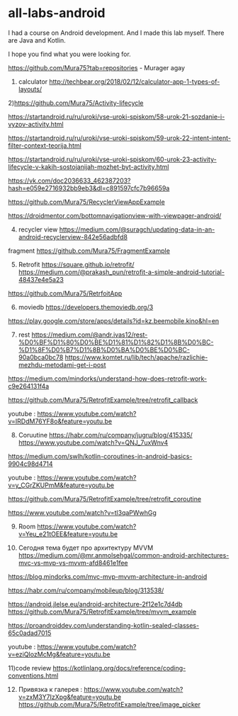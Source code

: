 # all-labs-android

I had a course on Android development. 
And I made this lab myself. 
There are Java and Kotlin.

I hope you find what you were looking for.



https://github.com/Mura75?tab=repositories   -  Murager agay 


1) calculator http://techbear.org/2018/02/12/calculator-app-1-types-of-layouts/

2)https://github.com/Mura75/Activity-lifecycle

https://startandroid.ru/ru/uroki/vse-uroki-spiskom/58-urok-21-sozdanie-i-vyzov-activity.html

https://startandroid.ru/ru/uroki/vse-uroki-spiskom/59-urok-22-intent-intent-filter-context-teorija.html

https://startandroid.ru/ru/uroki/vse-uroki-spiskom/60-urok-23-activity-lifecycle-v-kakih-sostojanijah-mozhet-byt-activity.html

https://vk.com/doc2036633_462387203?hash=e059e2716932bb9eb3&dl=c891597cfc7b96659a


https://github.com/Mura75/RecyclerViewAppExample


https://droidmentor.com/bottomnavigationview-with-viewpager-android/


4) recycler view https://medium.com/@suragch/updating-data-in-an-android-recyclerview-842e56adbfd8

fragment 
https://github.com/Mura75/FragmentExample


5) Retrofit https://square.github.io/retrofit/
https://medium.com/@prakash_pun/retrofit-a-simple-android-tutorial-48437e4e5a23

https://github.com/Mura75/RetrfoitApp

6) moviedb
https://developers.themoviedb.org/3

https://play.google.com/store/apps/details?id=kz.beemobile.kino&hl=en

7) rest https://medium.com/@andr.ivas12/rest-%D0%BF%D1%80%D0%BE%D1%81%D1%82%D1%8B%D0%BC-%D1%8F%D0%B7%D1%8B%D0%BA%D0%BE%D0%BC-90a0bca0bc78
https://www.komtet.ru/lib/tech/apache/razlichie-mezhdu-metodami-get-i-post

https://medium.com/mindorks/understand-how-does-retrofit-work-c9e264131f4a

https://github.com/Mura75/RetrofitExample/tree/retrofit_callback

youtube : https://www.youtube.com/watch?v=IRDdM76YF8o&feature=youtu.be

8) Coruutine 
https://habr.com/ru/company/jugru/blog/415335/
https://www.youtube.com/watch?v=QNJ_7uxWnv4

https://medium.com/swlh/kotlin-coroutines-in-android-basics-9904c98d4714

youtube : https://www.youtube.com/watch?v=y_CGrZKUPmM&feature=youtu.be

https://github.com/Mura75/RetrofitExample/tree/retrofit_coroutine

https://www.youtube.com/watch?v=tl3qaPWwhGg

9) Room https://www.youtube.com/watch?v=Yeu_e21tOEE&feature=youtu.be


10) Сегодня тема будет про архитектуру MVVM
https://medium.com/@mr.anmolsehgal/common-android-architectures-mvc-vs-mvp-vs-mvvm-afd8461e1fee

https://blog.mindorks.com/mvc-mvp-mvvm-architecture-in-android

https://habr.com/ru/company/mobileup/blog/313538/

https://android.jlelse.eu/android-architecture-2f12e1c7d4db
https://github.com/Mura75/RetrofitExample/tree/mvvm_example

https://proandroiddev.com/understanding-kotlin-sealed-classes-65c0adad7015

youtube : https://www.youtube.com/watch?v=eziQIozMcMg&feature=youtu.be


11)code review https://kotlinlang.org/docs/reference/coding-conventions.html

12) Привязка к галерея : https://www.youtube.com/watch?v=zxM3Y7IzXpg&feature=youtu.be
https://github.com/Mura75/RetrofitExample/tree/image_picker
